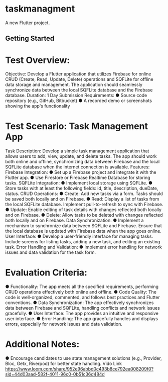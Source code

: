 # taskmanagment

A new Flutter project.

## Getting Started

# Test Overview:
Objective: Develop a Flutter application that utilizes Firebase for online CRUD (Create, Read, Update, Delete) operations and SQFLite for offline data storage and management. The application should seamlessly synchronize data between the local SQFLite database and the Firebase database.
Duration: 1 Day Submission Requirements:
● Source code repository (e.g., GitHub, Bitbucket)
● A recorded demo or screenshots showing the app's functionality


# Test Scenario: Task Management App
Task Description:
Develop a simple task management application that allows users to add, view, update, and delete tasks. The app should work both online and offline, synchronizing data between Firebase and the local SQFLite database when the internet connection is available.
Features:
Firebase Integration:
● Set up a Firebase project and integrate it with the Flutter app.
● Use Firestore or Firebase Realtime Database for storing tasks.
SQFLite Integration:
● Implement local storage using SQFLite.
● Store tasks with at least the following fields: id, title, description,
dueDate, status. CRUD Operations:
● Create: Add new tasks via a form. Tasks should be saved both locally and on Firebase.
● Read: Display a list of tasks from the local SQFLite database. Implement pull-to-refresh to sync with Firebase.
● Update: Enable editing of task details with changes reflected both locally and on Firebase.
● Delete: Allow tasks to be deleted with changes reflected both locally and on Firebase.
Data Synchronization:
● Implement a mechanism to synchronize data between SQFLite and
Firebase. Ensure that the local database is updated with Firebase data
when the app goes online. User Interface:
● Develop a user-friendly interface for managing tasks. Include screens for listing tasks, adding a new task, and editing an existing task.
Error Handling and Validation:
● Implement error handling for network issues and data validation for the
task form.


# Evaluation Criteria:
● Functionality: The app meets all the specified requirements, performing CRUD operations effectively both online and offline.
● Code Quality: The code is well-organized, commented, and follows best practices and Flutter conventions.
● Data Synchronization: The app effectively synchronizes data between Firebase and SQFLite, handling conflicts and network issues gracefully.
● User Interface: The app provides an intuitive and responsive user interface.
● Error Handling: The app gracefully handles and displays errors, especially for
network issues and data validation.

# Additional Notes:
● Encourage candidates to use state management solutions (e.g., Provider, Bloc, Getx, Riverpod) for better state handling.
Vido Link
https://www.loom.com/share/952e96abbd0c493b8ce792ea008209f0?sid=44d03aad-582f-4011-96c0-0b51c36d484d


